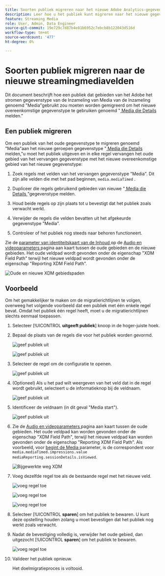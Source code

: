 ```yaml
---
title: Soorten publiek migreren naar het nieuwe Adobe Analytics-gegevenstype voor streaming media
description: Leer hoe u het publiek kunt migreren naar het nieuwe gegevenstype Adobe Analytics voor streaming media
feature: Streaming Media
role: User, Admin, Data Engineer
source-git-commit: 19e729c7d87b4e81b6952c7ebcb8b122043d516d
workflow-type: tm+mt
source-wordcount: '477'
ht-degree: 0%

---
```


# Soorten publiek migreren naar de nieuwe streamingmediavelden

Dit document beschrijft hoe een publiek dat gebieden van het Adobe het stromen gegevenstype van de Inzameling van Media van de Inzameling genoemd &quot;Media&quot;gebruikt zou moeten worden gemigreerd om het nieuwe overeenkomstige gegevenstype te gebruiken genoemd &quot;[ Media die Details ](https://experienceleague.adobe.com/nl/docs/experience-platform/xdm/data-types/media-reporting-details) melden.&quot;

## Een publiek migreren

Om een publiek van het oude gegevenstype te migreren genoemd &quot;Media&quot;aan het nieuwe geroepen gegevenstype &quot;[ Media die Details ](https://experienceleague.adobe.com/nl/docs/experience-platform/xdm/data-types/media-reporting-details) melden,&quot;u moet het publiek uitgeven en in elke regel vervangen het oude gebied van het vervangen gegevenstype met het nieuwe overeenkomstige gebied van het nieuwe gegevenstype:

1. Zoek regels met velden van het vervangen gegevenstype &quot;Media&quot;. Dit zijn alle velden die met het pad beginnen, `media.mediaTimed` .

1. Dupliceer die regels gebruikend gebieden van nieuwe &quot;[ Media die Details ](https://experienceleague.adobe.com/nl/docs/experience-platform/xdm/data-types/media-reporting-details)&quot;gegevenstype melden.

1. Houd beide regels op zijn plaats tot u bevestigt dat het publiek zoals verwacht werkt.

1. Verwijder de regels die velden bevatten uit het afgekeurde gegevenstype &quot;Media&quot;.

1. Controleer of het publiek nog steeds naar behoren functioneert.

Zie de [ parameter van identiteitskaart van de Inhoud ](https://experienceleague.adobe.com/nl/docs/media-analytics/using/implementation/variables/audio-video-parameters#content-id) op de [ Audio en videoparameters ](https://experienceleague.adobe.com/nl/docs/media-analytics/using/implementation/variables/audio-video-parameters) pagina aan kaart tussen de oude gebieden en de nieuwe gebieden. Het oude veldpad wordt gevonden onder de eigenschap &quot;XDM Field Path&quot; terwijl het nieuwe veldpad wordt gevonden onder de eigenschap &quot;Reporting XDM Field Path&quot;.

![ Oude en nieuwe XDM gebiedspaden ](assets/field-paths-updated.jpeg)

## Voorbeeld

Om het gemakkelijker te maken om de migratierichtlijnen te volgen, overweeg het volgende voorbeeld dat een publiek met één enkele regel bevat. Omdat het publiek één regel heeft, moet u de migratierichtlijnen slechts eenmaal toepassen.

1. Selecteer [!UICONTROL **uitgeeft publiek**] knoop in de hoger-juiste hoek.

1. Bepaal de plaats van de regels die voor het publiek worden gevormd.

   ![ geef publiek ](assets/audience-edit.jpeg) uit

   ![ geef publiek ](assets/audience-edit2.jpeg) uit

1. Selecteer de regel om de configuratie te openen.

   ![ geef publiek ](assets/audience-edit3.jpeg) uit

1. (Optioneel) Als u het pad wilt weergeven van het veld dat in de regel wordt gebruikt, selecteert u de informatieknop bij de veldnaam.

   ![ geef publiek ](assets/audience-edit4.jpeg) uit

1. Identificeer de veldnaam (in dit geval &quot;Media start&quot;).

   ![ geef publiek ](assets/audience-edit5.jpeg) uit

1. Zie de [ Audio en videoparameters ](https://experienceleague.adobe.com/nl/docs/media-analytics/using/implementation/variables/audio-video-parameters) pagina aan kaart tussen de oude gebieden. Het oude veldpad kan worden gevonden onder de eigenschap &quot;XDM Field Path&quot;, terwijl het nieuwe veldpad kan worden gevonden onder de eigenschap &quot;Reporting XDM Field Path&quot;. Als voorbeeld, voor [ begint de Media ](https://experienceleague.adobe.com/nl/docs/media-analytics/using/implementation/variables/audio-video-parameters#media-starts) parameter, is de correspondent voor `media.mediaTimed.impressions.value` `mediaReporting.sessionDetails.isViewed`.

   ![ Bijgewerkte weg XDM ](assets/updated-xdm-path.jpeg)

1. Voeg dezelfde regel toe als de bestaande regel met het nieuwe veld.

   ![ voeg regel ](assets/add-rule.jpeg) toe

   ![ voeg regel ](assets/add-rule2.jpeg) toe

   ![ voeg regel ](assets/add-rule3.jpeg) toe

1. Selecteer [!UICONTROL **sparen**] om het publiek te bewaren. U kunt deze opstelling houden zolang u moet bevestigen dat het publiek nog werkt zoals verwacht.

1. Nadat de bevestiging volledig is, verwijder het oude gebied, dan uitgezocht [!UICONTROL **sparen**] om het publiek te bewaren.

   ![ voeg regel ](assets/add-rule4.jpeg) toe

1. Valideer het publiek opnieuw.

   Het doelmigratieproces is voltooid.
